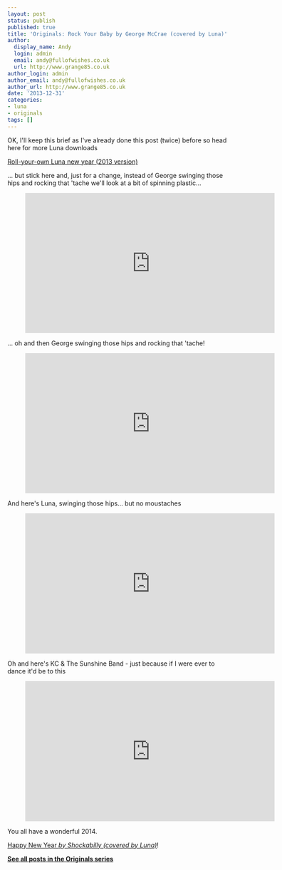 ```yaml
---
layout: post
status: publish
published: true
title: 'Originals: Rock Your Baby by George McCrae (covered by Luna)'
author:
  display_name: Andy
  login: admin
  email: andy@fullofwishes.co.uk
  url: http://www.grange85.co.uk
author_login: admin
author_email: andy@fullofwishes.co.uk
author_url: http://www.grange85.co.uk
date: '2013-12-31'
categories:
- luna
- originals
tags: []
---
```

<p>OK, I'll keep this brief as I've already done this post (twice) before so head here for more Luna downloads</p>
<p><a href="/2012/12/31/roll-your-own-luna-new-year-2013-version/" title="Roll your own Luna new year (2013 version)">Roll-your-own Luna new year (2013 version)</a></p>
<p>... but stick here and, just for a change, instead of George swinging those hips and rocking that 'tache we'll look at a bit of spinning plastic...</p>
<figure class="caption aligncenter"><iframe width="560" height="315" src="https://www.youtube-nocookie.com/embed/G4C9QoFV8OY" frameborder="0" allowfullscreen></iframe><figcaption class="caption-text"></figcaption></figure>
<p>... oh and then George swinging those hips and rocking that 'tache!</p>
<figure class="caption aligncenter"><iframe width="560" height="315" src="https://www.youtube-nocookie.com/embed/6ebC2p0sroA" frameborder="0" allowfullscreen></iframe><figcaption class="caption-text"></figcaption></figure>
<p>And here's Luna, swinging those hips... but no moustaches</p>
<figure class="caption aligncenter"><iframe width="560" height="315" src="https://www.youtube-nocookie.com/embed/D-0Ey7_pcuE" frameborder="0" allowfullscreen></iframe><figcaption class="caption-text"></figcaption></figure>
<p>Oh and here's KC & The Sunshine Band - just because if I were ever to dance it'd be to this</p>
<figure class="caption aligncenter"><iframe width="560" height="315" src="https://www.youtube-nocookie.com/embed/Ah2cPDw2UQc" frameborder="0" allowfullscreen></iframe><figcaption class="caption-text"></figcaption></figure>
<p>You all have a wonderful 2014.</p>
<p><a href="/2013/07/17/originals-happy-new-year-by-shockabilly-covered-by-luna/" title="Originals: Happy New Year by Shockabilly (covered by Luna)">Happy New Year <em>by Shockabilly (covered by Luna)</em></a>!</p>
<p><strong><a href="/category/originals/" title="List: Originals">See all posts in the Originals series</a></strong></p>
